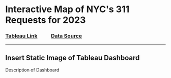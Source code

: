 # Interactive Map of NYC's 311 Requests for 2023
### [Tableau Link](https://public.tableau.com/views/NYC311Requests/Dashboard1?:language=en-US&publish=yes&:sid=&:display_count=n&:origin=viz_share_link) &nbsp; &nbsp; &nbsp; &nbsp; &nbsp; [Data Source](https://data.cityofnewyork.us/Social-Services/311-Service-Requests-from-2010-to-Present/erm2-nwe9/about_data)
______________________________________________________
## Insert Static Image of Tableau Dashboard
Description of Dashboard
